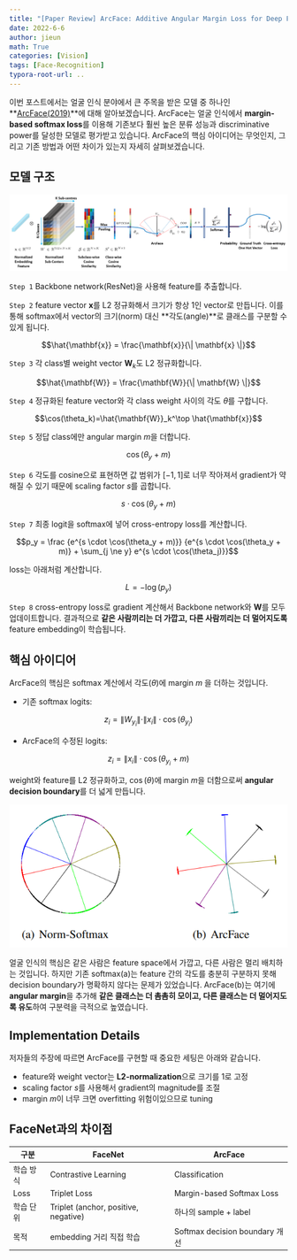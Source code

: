 ```yaml
---
title: "[Paper Review] ArcFace: Additive Angular Margin Loss for Deep Face Recognition"
date: 2022-6-6
author: jieun
math: True
categories: [Vision]
tags: [Face-Recognition]
typora-root-url: ..
---
```


이번 포스트에서는 얼굴 인식 분야에서 큰 주목을 받은 모델 중 하나인 **[ArcFace(2019)](https://arxiv.org/abs/1801.07698)**에 대해 알아보겠습니다. ArcFace는 얼굴 인식에서 **margin-based softmax loss**를 이용해 기존보다 훨씬 높은 분류 성능과 discriminative power를 달성한 모델로 평가받고 있습니다. ArcFace의 핵심 아이디어는 무엇인지, 그리고 기존 방법과 어떤 차이가 있는지 자세히 살펴보겠습니다.

## 모델 구조

![](/assets/img/arcface/arcface.png)

`Step 1` Backbone network(ResNet)을 사용해 feature를 추출합니다.

`Step 2` feature vector $\mathbf{x}$를 L2 정규화해서 크기가 항상 1인 vector로 만듭니다. 이를 통해 softmax에서 vector의 크기(norm) 대신 **각도(angle)**로 클래스를 구분할 수 있게 됩니다.

$$\hat{\mathbf{x}} = \frac{\mathbf{x}}{\| \mathbf{x} \|}$$

`Step 3` 각 class별 weight vector $\mathbf{W}_k$도 L2 정규화합니다.

$$\hat{\mathbf{W}} = \frac{\mathbf{W}}{\| \mathbf{W} \|}$$

`Step 4` 정규화된 feature vector와 각 class weight 사이의 각도 $\theta$를 구합니다.

$$\cos(\theta_k)=\hat{\mathbf{W}}_k^\top \hat{\mathbf{x}}$$

`Step 5` 정답 class에만 angular margin $m$을 더합니다.

$$\cos(\theta_y+m)$$

`Step 6` 각도를 cosine으로 표현하면 값 범위가 $[−1,1]$로 너무 작아져서 gradient가 약해질 수 있기 때문에 scaling factor $s$를 곱합니다.

$$s \cdot \cos(\theta_y+m)$$

`Step 7`  최종 logit을 softmax에 넣어 cross-entropy loss를 계산합니다.

$$p_y = \frac {e^{s \cdot \cos(\theta_y + m)}} {e^{s \cdot \cos(\theta_y + m)} + \sum_{j \ne y} e^{s \cdot \cos(\theta_j)}}$$

loss는 아래처럼 계산합니다.

$$L=−\log(p_y)$$

`Step 8` cross-entropy loss로 gradient 계산해서 Backbone network와 $\mathbf{W}$를 모두 업데이트합니다. 결과적으로 **같은 사람끼리는 더 가깝고, 다른 사람끼리는 더 멀어지도록** feature embedding이 학습됩니다.

## 핵심 아이디어

ArcFace의 핵심은 softmax 계산에서 각도($\theta$)에 margin $m$ 을 더하는 것입니다.

- 기존 softmax logits:

$$z_i = \|W_{y_i}\| \cdot \|x_i\| \cdot \cos(\theta_{y_i})$$

- ArcFace의 수정된 logits:

$$z_i = \|x_i\| \cdot \cos(\theta_{y_i} + m)$$

weight와 feature를 L2 정규화하고, $\cos(\theta)$에 margin $m$을 더함으로써 **angular decision boundary**를 더 넓게 만듭니다.

![](/assets/img/arcface/arcfaceloss.png)

얼굴 인식의 핵심은 같은 사람은 feature space에서 가깝고, 다른 사람은 멀리 배치하는 것입니다. 하지만 기존 softmax(a)는 feature 간의 각도를 충분히 구분하지 못해 decision boundary가 명확하지 않다는 문제가 있었습니다. ArcFace(b)는 여기에 **angular margin**을 추가해 **같은 클래스는 더 촘촘히 모이고, 다른 클래스는 더 멀어지도록 유도**하여 구분력을 극적으로 높였습니다.

## Implementation Details

저자들의 주장에 따르면 ArcFace를 구현할 때 중요한 세팅은 아래와 같습니다.

- feature와 weight vector는 **L2-normalization**으로 크기를 1로 고정
- scaling factor $s$를 사용해서 gradient의 magnitude를 조절
- margin $m$이 너무 크면 overfitting 위험이있으므로 tuning

## FaceNet과의 차이점

| 구분      | FaceNet                              | ArcFace                        |
| --------- | ------------------------------------ | ------------------------------ |
| 학습 방식 | Contrastive Learning                 | Classification                 |
| Loss      | Triplet Loss                         | Margin-based Softmax Loss      |
| 학습 단위 | Triplet (anchor, positive, negative) | 하나의 sample + label          |
| 목적      | embedding 거리 직접 학습             | Softmax decision boundary 개선 |